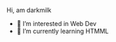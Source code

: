 Hi, am darkmilk
- 👀 I’m interested in Web Dev
- 🌱 I’m currently learning HTMML

<!---
darkmilk0007/darkmilk0007 is a ✨ special ✨ repository because its `README.md` (this file) appears on your GitHub profile.
You can click the Preview link to take a look at your changes.
--->

